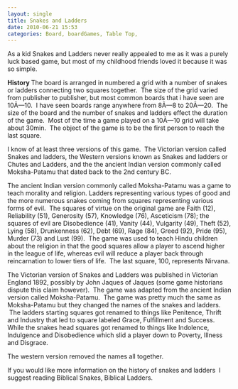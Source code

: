 ```yaml
---
layout: single
title: Snakes and Ladders
date: 2010-06-21 15:53
categories: Board, boardGames, Table Top, 
---
```

As a kid Snakes and Ladders never really appealed to me as it was a purely luck based game, but most of my childhood friends loved it because it was so simple.

<strong>History
</strong>The board is arranged in numbered a grid with a number of snakes or ladders connecting two squares together.  The size of the grid varied from publisher to publisher, but most common boards that i have seen are 10Ã—10.  I have seen boards range anywhere from 8Ã—8 to 20Ã—20.  The size of the board and the number of snakes and ladders effect the duration of the game.  Most of the time a game played on a 10Ã—10 grid will take about 30min.  The object of the game is to be the first person to reach the last square.

I know of at least three versions of this game.  The Victorian version called Snakes and ladders, the Western versions known as Snakes and ladders or Chutes and Ladders, and the the ancient Indian version commonly called Moksha-Patamu that dated back to the 2nd century BC.

The ancient Indian version commonly called Moksha-Patamu was a game to teach morality and religion. Ladders representing various types of good and the more numerous snakes coming from squares representing various forms of evil.  The squares of virtue on the original game are Faith (12), Reliability (51), Generosity (57), Knowledge (76), Asceticism (78); the squares of evil are Disobedience (41), Vanity (44), Vulgarity (49), Theft (52), Lying (58), Drunkenness (62), Debt (69), Rage (84), Greed (92), Pride (95), Murder (73) and Lust (99).  The game was used to teach Hindu children about the religion in that the good squares allow a player to ascend higher in the league of life, whereas evil will reduce a player back through reincarnation to lower tiers of life.  The last square, 100, represents Nirvana.

The Victorian version of Snakes and Ladders was published in Victorian England 1892, possibly by John Jaques of Jaques (some game historians dispute this claim however).  The game was adapted from the ancient Indian version called Moksha-Patamu.  The game was pretty much the same as Moksha-Patamu but they changed the names of the snakes and ladders.  The ladders starting squares got renamed to things like Penitence, Thrift and Industry that led to square labeled Grace, Fulfillment and Success. While the snakes head squares got renamed to things like Indolence, Indulgence and Disobedience which slid a player down to Poverty, Illness and Disgrace.

The western version removed the names all together.

If you would like more information on the history of snakes and ladders  I suggest reading Biblical Snakes, Biblical Ladders.
